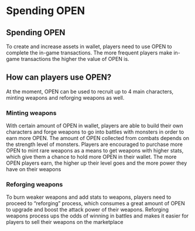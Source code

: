 # Spending OPEN

## Spending OPEN

To create and increase assets in wallet, players need to use OPEN to complete the in-game transactions. The more frequent players make in-game transactions the higher the value of OPEN is.

## How can players use OPEN?

At the moment, OPEN can be used to recruit up to 4 main characters, minting weapons and reforging weapons as well.

### Minting weapons

With certain amount of OPEN in wallet, players are able to build their own characters and forge weapons to go into battles with monsters in order to earn more OPEN. The amount of OPEN collected from combats depends on the strength level of monsters. Players are encouraged to purchase more OPEN to mint rare weapons as a means to get weapons with higher stats, which give them a chance to hold more OPEN in their wallet. The more OPEN players earn, the higher up their level goes and the more power they have on their weapons

### Reforging weapons

To burn weaker weapons and add stats to weapons, players need to proceed to “reforging” process, which consumes a great amount of OPEN to upgrade and boost the attack power of their weapons. Reforging weapons process ups the odds of winning in battles and makes it easier for players to sell their weapons on the marketplace
